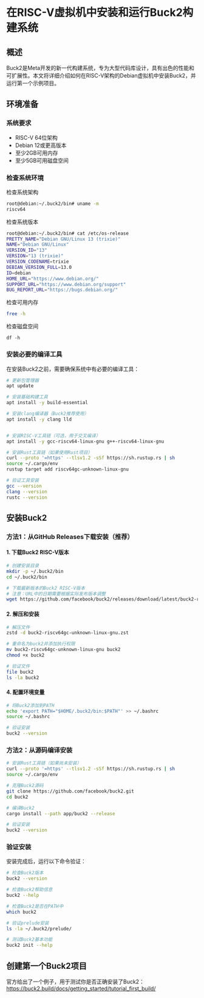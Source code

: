 # 在RISC-V虚拟机中安装和运行Buck2构建系统

## 概述

Buck2是Meta开发的新一代构建系统，专为大型代码库设计，具有出色的性能和可扩展性。本文将详细介绍如何在RISC-V架构的Debian虚拟机中安装Buck2，并运行第一个示例项目。

## 环境准备

### 系统要求
- RISC-V 64位架构
- Debian 12或更高版本
- 至少2GB可用内存
- 至少5GB可用磁盘空间

### 检查系统环境

检查系统架构
```bash
root@debian:~/.buck2/bin# uname -m
riscv64
```

检查系统版本
```bash
root@debian:~/.buck2/bin# cat /etc/os-release 
PRETTY_NAME="Debian GNU/Linux 13 (trixie)"
NAME="Debian GNU/Linux"
VERSION_ID="13"
VERSION="13 (trixie)"
VERSION_CODENAME=trixie
DEBIAN_VERSION_FULL=13.0
ID=debian
HOME_URL="https://www.debian.org/"
SUPPORT_URL="https://www.debian.org/support"
BUG_REPORT_URL="https://bugs.debian.org/"
```

检查可用内存
```bash
free -h
```


检查磁盘空间
```
df -h
```

### 安装必要的编译工具

在安装Buck2之前，需要确保系统中有必要的编译工具：

```bash
# 更新包管理器
apt update

# 安装基础构建工具
apt install -y build-essential

# 安装clang编译器（Buck2推荐使用）
apt install -y clang lld


# 安装RISC-V工具链（可选，用于交叉编译）
apt install -y gcc-riscv64-linux-gnu g++-riscv64-linux-gnu

# 安装Rust工具链（如果使用Rust项目）
curl --proto '=https' --tlsv1.2 -sSf https://sh.rustup.rs | sh
source ~/.cargo/env
rustup target add riscv64gc-unknown-linux-gnu

# 验证工具安装
gcc --version
clang --version
rustc --version
```

## 安装Buck2

### 方法1：从GitHub Releases下载安装（推荐）

#### 1. 下载Buck2 RISC-V版本
```bash
# 创建安装目录
mkdir -p ~/.buck2/bin
cd ~/.buck2/bin

# 下载最新版本的Buck2 RISC-V版本
# 注意：URL中的日期需要根据实际发布版本调整
wget https://github.com/facebook/buck2/releases/download/latest/buck2-riscv64gc-unknown-linux-gnu.zst
```

#### 2. 解压和安装
```bash
# 解压文件
zstd -d buck2-riscv64gc-unknown-linux-gnu.zst

# 重命名为buck2并添加执行权限
mv buck2-riscv64gc-unknown-linux-gnu buck2
chmod +x buck2

# 验证文件
file buck2
ls -la buck2
```


#### 4. 配置环境变量
```bash
# 将Buck2添加到PATH
echo 'export PATH="$HOME/.buck2/bin:$PATH"' >> ~/.bashrc
source ~/.bashrc

# 验证安装
buck2 --version
```


### 方法2：从源码编译安装

```bash
# 安装Rust工具链（如果尚未安装）
curl --proto '=https' --tlsv1.2 -sSf https://sh.rustup.rs | sh
source ~/.cargo/env

# 克隆Buck2源码
git clone https://github.com/facebook/buck2.git
cd buck2

# 编译Buck2
cargo install --path app/buck2 --release

# 验证安装
buck2 --version
```

### 验证安装

安装完成后，运行以下命令验证：

```bash
# 检查Buck2版本
buck2 --version

# 检查Buck2帮助信息
buck2 --help

# 检查Buck2是否在PATH中
which buck2

# 验证prelude安装
ls -la ~/.buck2/prelude/

# 测试Buck2基本功能
buck2 init --help
```

## 创建第一个Buck2项目

官方给出了一个例子，用于测试你是否正确安装了Buck2：<https://buck2.build/docs/getting_started/tutorial_first_build/>
